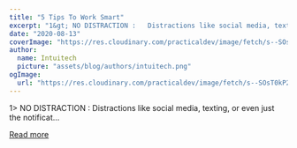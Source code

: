 ```yaml
---
title: "5 Tips To Work Smart"
excerpt: "1&gt; NO DISTRACTION :   Distractions like social media, texting, or even just the notificat..."
date: "2020-08-13"
coverImage: "https://res.cloudinary.com/practicaldev/image/fetch/s--SOsT0kP2--/c_imagga_scale,f_auto,fl_progressive,h_420,q_auto,w_1000/https://dev-to-uploads.s3.amazonaws.com/i/zhgthzvxp4opcv9xdw6h.png"
author:
  name: Intuitech
  picture: "assets/blog/authors/intuitech.png"
ogImage:
  url: "https://res.cloudinary.com/practicaldev/image/fetch/s--SOsT0kP2--/c_imagga_scale,f_auto,fl_progressive,h_420,q_auto,w_1000/https://dev-to-uploads.s3.amazonaws.com/i/zhgthzvxp4opcv9xdw6h.png"
---
```


1&gt; NO DISTRACTION :   Distractions like social media, texting, or even just the notificat...

[Read more](https://dev.to/ajayneman45/5-tips-to-work-smart-h19)
